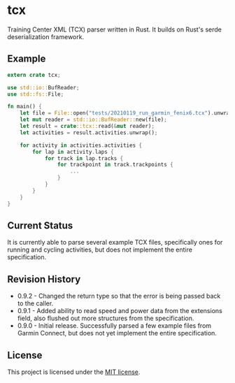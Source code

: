 # tcx
Training Center XML (TCX) parser written in Rust. It builds on Rust's serde deserialization framework.

## Example
```rust
extern crate tcx;

use std::io::BufReader;
use std::fs::File;

fn main() {
    let file = File::open("tests/20210119_run_garmin_fenix6.tcx").unwrap();
    let mut reader = std::io::BufReader::new(file);
    let result = crate::tcx::read(&mut reader);
    let activities = result.activities.unwrap();

    for activity in activities.activities {
        for lap in activity.laps {
            for track in lap.tracks {
                for trackpoint in track.trackpoints {
                    ...
                }
            }
        }
    }
}
```

## Current Status
It is currently able to parse several example TCX files, specifically ones for running and cycling activities, but does not implement the entire specification.

## Revision History
* 0.9.2 - Changed the return type so that the error is being passed back to the caller.
* 0.9.1 - Added ability to read speed and power data from the extensions field, also flushed out more structures from the specification.
* 0.9.0 - Initial release. Successfully parsed a few example files from Garmin Connect, but does not yet implement the entire specification.

## License
This project is licensed under the [MIT license](./LICENSE).
